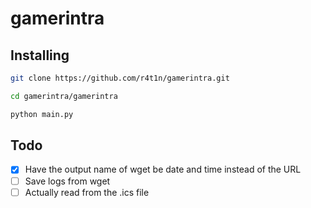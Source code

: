 # gamerintra

## Installing

```sh
git clone https://github.com/r4t1n/gamerintra.git
```

```sh
cd gamerintra/gamerintra
```

```sh
python main.py
```

## Todo

- [X] Have the output name of wget be date and time instead of the URL
- [ ] Save logs from wget
- [ ] Actually read from the .ics file
